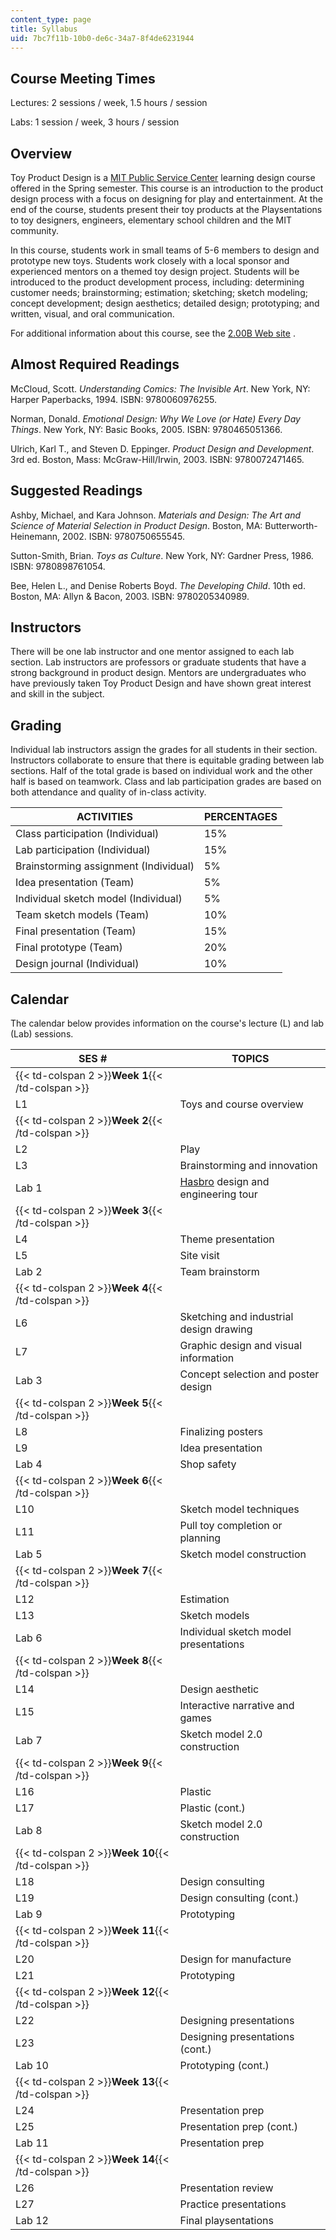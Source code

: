 ```yaml
---
content_type: page
title: Syllabus
uid: 7bc7f11b-10b0-de6c-34a7-8f4de6231944
---
```


Course Meeting Times
--------------------

Lectures: 2 sessions / week, 1.5 hours / session

Labs: 1 session / week, 3 hours / session

Overview
--------

Toy Product Design is a [MIT Public Service Center](http://web.mit.edu/mitpsc/about/mission.shtml) learning design course offered in the Spring semester. This course is an introduction to the product design process with a focus on designing for play and entertainment. At the end of the course, students present their toy products at the Playsentations to toy designers, engineers, elementary school children and the MIT community.

In this course, students work in small teams of 5-6 members to design and prototype new toys. Students work closely with a local sponsor and experienced mentors on a themed toy design project. Students will be introduced to the product development process, including: determining customer needs; brainstorming; estimation; sketching; sketch modeling; concept development; design aesthetics; detailed design; prototyping; and written, visual, and oral communication.

For additional information about this course, see the [2.00B Web site](http://web.mit.edu/2.00b/www/index.html) .

Almost Required Readings
------------------------

McCloud, Scott. _Understanding Comics: The Invisible Art_. New York, NY: Harper Paperbacks, 1994. ISBN: 9780060976255.

Norman, Donald. _Emotional Design: Why We Love (or Hate) Every Day Things_. New York, NY: Basic Books, 2005. ISBN: 9780465051366.

Ulrich, Karl T., and Steven D. Eppinger. _Product Design and Development_. 3rd ed. Boston, Mass: McGraw-Hill/Irwin, 2003. ISBN: 9780072471465.

Suggested Readings
------------------

Ashby, Michael, and Kara Johnson. _Materials and Design: The Art and Science of Material Selection in Product Design_. Boston, MA: Butterworth-Heinemann, 2002. ISBN: 9780750655545.

Sutton-Smith, Brian. _Toys as Culture_. New York, NY: Gardner Press, 1986. ISBN: 9780898761054.

Bee, Helen L., and Denise Roberts Boyd. _The Developing Child_. 10th ed. Boston, MA: Allyn & Bacon, 2003. ISBN: 9780205340989.

Instructors
-----------

There will be one lab instructor and one mentor assigned to each lab section. Lab instructors are professors or graduate students that have a strong background in product design. Mentors are undergraduates who have previously taken Toy Product Design and have shown great interest and skill in the subject.

Grading
-------

Individual lab instructors assign the grades for all students in their section. Instructors collaborate to ensure that there is equitable grading between lab sections. Half of the total grade is based on individual work and the other half is based on teamwork. Class and lab participation grades are based on both attendance and quality of in-class activity.

| ACTIVITIES | PERCENTAGES |
| --- | --- |
| Class participation (Individual) | 15% |
| Lab participation (Individual) | 15% |
| Brainstorming assignment (Individual) | 5% |
| Idea presentation (Team) | 5% |
| Individual sketch model (Individual) | 5% |
| Team sketch models (Team) | 10% |
| Final presentation (Team) | 15% |
| Final prototype (Team) | 20% |
| Design journal (Individual) | 10% 

  

Calendar
--------

The calendar below provides information on the course's lecture (L) and lab (Lab) sessions.

| SES # | TOPICS |
| --- | --- |
| {{< td-colspan 2 >}}**Week 1**{{< /td-colspan >}} ||
| L1 | Toys and course overview |
| {{< td-colspan 2 >}}**Week 2**{{< /td-colspan >}} ||
| L2 | Play |
| L3 | Brainstorming and innovation |
| Lab 1 | [Hasbro](http://hasbro.com/) design and engineering tour |
| {{< td-colspan 2 >}}**Week 3**{{< /td-colspan >}} ||
| L4 | Theme presentation |
| L5 | Site visit |
| Lab 2 | Team brainstorm |
| {{< td-colspan 2 >}}**Week 4**{{< /td-colspan >}} ||
| L6 | Sketching and industrial design drawing |
| L7 | Graphic design and visual information |
| Lab 3 | Concept selection and poster design |
| {{< td-colspan 2 >}}**Week 5**{{< /td-colspan >}} ||
| L8 | Finalizing posters |
| L9 | Idea presentation |
| Lab 4 | Shop safety |
| {{< td-colspan 2 >}}**Week 6**{{< /td-colspan >}} ||
| L10 | Sketch model techniques |
| L11 | Pull toy completion or planning |
| Lab 5 | Sketch model construction |
| {{< td-colspan 2 >}}**Week 7**{{< /td-colspan >}} ||
| L12 | Estimation |
| L13 | Sketch models |
| Lab 6 | Individual sketch model presentations |
| {{< td-colspan 2 >}}**Week 8**{{< /td-colspan >}} ||
| L14 | Design aesthetic |
| L15 | Interactive narrative and games |
| Lab 7 | Sketch model 2.0 construction |
| {{< td-colspan 2 >}}**Week 9**{{< /td-colspan >}} ||
| L16 | Plastic |
| L17 | Plastic (cont.) |
| Lab 8 | Sketch model 2.0 construction |
| {{< td-colspan 2 >}}**Week 10**{{< /td-colspan >}} ||
| L18 | Design consulting |
| L19 | Design consulting (cont.) |
| Lab 9 | Prototyping |
| {{< td-colspan 2 >}}**Week 11**{{< /td-colspan >}} ||
| L20 | Design for manufacture |
| L21 | Prototyping |
| {{< td-colspan 2 >}}**Week 12**{{< /td-colspan >}} ||
| L22 | Designing presentations |
| L23 | Designing presentations (cont.) |
| Lab 10 | Prototyping (cont.) |
| {{< td-colspan 2 >}}**Week 13**{{< /td-colspan >}} ||
| L24 | Presentation prep |
| L25 | Presentation prep (cont.) |
| Lab 11 | Presentation prep |
| {{< td-colspan 2 >}}**Week 14**{{< /td-colspan >}} ||
| L26 | Presentation review |
| L27 | Practice presentations |
| Lab 12 | Final playsentations